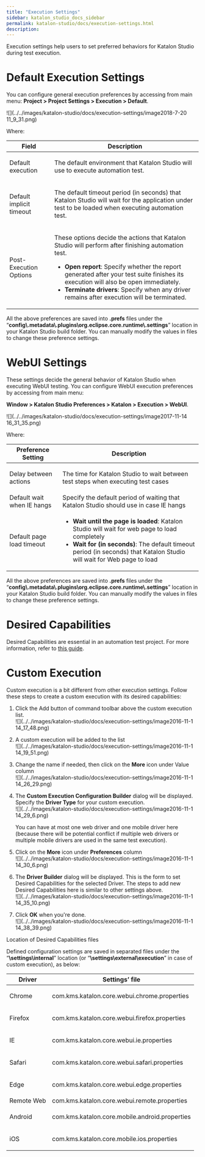 ```yaml
---
title: "Execution Settings" 
sidebar: katalon_studio_docs_sidebar
permalink: katalon-studio/docs/execution-settings.html 
description: 
---
```

Execution settings help users to set preferred behaviors for Katalon Studio during test execution. 

Default Execution Settings
==========================

You can configure general execution preferences by accessing from main menu: **Project > Project Settings > Execution > Default**.

![](../../images/katalon-studio/docs/execution-settings/image2018-7-20 11_9_31.png)

Where:

<table><thead><tr><th>Field</th><th>Description</th></tr></thead><tbody><tr><td><p>Default execution</p></td><td><p>The default environment that Katalon Studio will use to execute automation test.</p></td></tr><tr><td><p>Default implicit timeout</p></td><td><p>The default timeout period (in seconds) that Katalon Studio will wait for the application under test to be loaded when executing automation test.</p></td></tr><tr><td><p>Post-Execution Options</p></td><td><p>These options decide the actions that Katalon Studio will perform after finishing automation test.</p><ul><li><strong>Open report</strong>: Specify whether the report generated after your test suite finishes its execution will also be open immediately.</li><li><strong>Terminate drivers</strong>: Specify when any driver remains after execution will be terminated.</li></ul></td></tr></tbody></table>

All the above preferences are saved into **.prefs** files under the “**config\\.metadata\\.plugins\\org.eclipse.core.runtime\\.settings**” location in your Katalon Studio build folder. You can manually modify the values in files to change these preference settings.

WebUI Settings
==============

These settings decide the general behavior of Katalon Studio when executing WebUI testing. You can configure WebUI execution preferences by accessing from main menu: 

**Window > Katalon Studio Preferences > Katalon > Execution > WebUI**.

![](../../images/katalon-studio/docs/execution-settings/image2017-11-14 16_31_35.png)

Where:

<table><thead><tr><th>Preference Setting</th><th>Description</th></tr></thead><tbody><tr><td><p>Delay between actions</p></td><td><p>The time for Katalon Studio to wait between test steps when executing test cases</p></td></tr><tr><td>Default wait when IE hangs</td><td>Specify the default period of waiting that Katalon Studio should use in case IE hangs</td></tr><tr><td>Default page load timeout</td><td><ul><li><strong>Wait until the page is loaded</strong>: Katalon Studio will wait for web page to load completely</li><li><strong>Wait for (in seconds)</strong>: The default timeout period (in seconds) that Katalon Studio will wait for Web page to load</li></ul></td></tr></tbody></table>

All the above preferences are saved into **.prefs** files under the “**config\\.metadata\\.plugins\\org.eclipse.core.runtime\\.settings**” location in your Katalon Studio build folder. You can manually modify the values in files to change these preference settings.

Desired Capabilities 
=====================

Desired Capabilities are essential in an automation test project. For more information, refer to [this guide](https://docs.katalon.com/x/ywbR). 

Custom Execution
================

Custom execution is a bit different from other execution settings. Follow these steps to create a custom execution with its desired capabilities:

1.  Click the Add button of command toolbar above the custom execution list.  
    ![](../../images/katalon-studio/docs/execution-settings/image2016-11-1 14_17_48.png)
2.  A custom execution will be added to the list  
    ![](../../images/katalon-studio/docs/execution-settings/image2016-11-1 14_19_51.png)
3.  Change the name if needed, then click on the **More** icon under Value column  
    ![](../../images/katalon-studio/docs/execution-settings/image2016-11-1 14_26_29.png)
4.  The **Custom Execution Configuration Builder** dialog will be displayed. Specify the **Driver Type** for your custom execution.   
    ![](../../images/katalon-studio/docs/execution-settings/image2016-11-1 14_29_6.png)
    
    You can have at most one web driver and one mobile driver here (because there will be potential conflict if multiple web drivers or multiple mobile drivers are used in the same test execution).
    
5.  Click on the **More** icon under **Preferences** column  
    ![](../../images/katalon-studio/docs/execution-settings/image2016-11-1 14_30_6.png)
6.  The **Driver Builder** dialog will be displayed. This is the form to set Desired Capabilities for the selected Driver. The steps to add new Desired Capabilities here is similar to other settings above.  
    ![](../../images/katalon-studio/docs/execution-settings/image2016-11-1 14_35_10.png)
7.  Click **OK** when you're done.  
    ![](../../images/katalon-studio/docs/execution-settings/image2016-11-1 14_38_39.png)

Location of Desired Capabilities files

Defined configuration settings are saved in separated files under the “**<your test project location>\\settings\\internal**” location (or “**<your test project location>\\settings\\external\\execution**” in case of custom execution), as below:

<table><thead><tr><th>Driver</th><th>Settings’ file</th></tr></thead><tbody><tr><td><p>Chrome</p></td><td><p>com.kms.katalon.core.webui.chrome.properties</p></td></tr><tr><td><p>Firefox</p></td><td><p>com.kms.katalon.core.webui.firefox.properties</p></td></tr><tr><td><p>IE</p></td><td><p>com.kms.katalon.core.webui.ie.properties</p></td></tr><tr><td><p>Safari</p></td><td><p>com.kms.katalon.core.webui.safari.properties</p></td></tr><tr><td><p>Edge</p></td><td><p>com.kms.katalon.core.webui.edge.properties</p></td></tr><tr><td>Remote Web</td><td>com.kms.katalon.core.webui.remote.properties</td></tr><tr><td><p>Android</p></td><td><p>com.kms.katalon.core.mobile.android.properties</p></td></tr><tr><td><p>iOS</p></td><td><p>com.kms.katalon.core.mobile.ios.properties</p></td></tr></tbody></table>